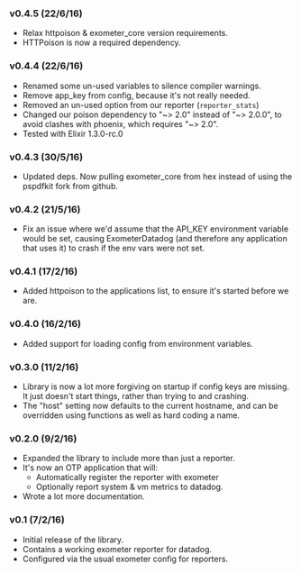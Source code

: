 ### v0.4.5 (22/6/16)

- Relax httpoison & exometer_core version requirements.
- HTTPoison is now a required dependency.

### v0.4.4 (22/6/16)

- Renamed some un-used variables to silence compiler warnings.
- Remove app_key from config, because it's not really needed.
- Removed an un-used option from our reporter (`reporter_stats`)
- Changed our poison dependency to "~> 2.0" instead of "~> 2.0.0", to avoid
  clashes with phoenix, which requires "~> 2.0".
- Tested with Elixir 1.3.0-rc.0

### v0.4.3 (30/5/16)

- Updated deps. Now pulling exometer_core from hex instead of using the
  pspdfkit fork from github.

### v0.4.2 (21/5/16)

- Fix an issue where we'd assume that the API_KEY environment variable would be
  set, causing ExometerDatadog (and therefore any application that uses it) to
  crash if the env vars were not set.

### v0.4.1 (17/2/16)

- Added httpoison to the applications list, to ensure it's started before we
  are.

### v0.4.0 (16/2/16)

- Added support for loading config from environment variables.

### v0.3.0 (11/2/16)

- Library is now a lot more forgiving on startup if config keys are missing.
  It just doesn't start things, rather than trying to and crashing.
- The "host" setting now defaults to the current hostname, and can be
  overridden using functions as well as hard coding a name.

### v0.2.0 (9/2/16)

- Expanded the library to include more than just a reporter.
- It's now an OTP application that will:
  - Automatically register the reporter with exometer
  - Optionally report system & vm metrics to datadog.
- Wrote a lot more documentation.

### v0.1 (7/2/16)

- Initial release of the library.
- Contains a working exometer reporter for datadog.
- Configured via the usual exometer config for reporters.
